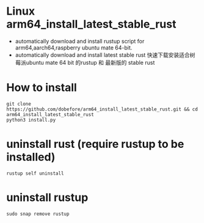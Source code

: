 # Linux arm64_install_latest_stable_rust
- automatically download and install rustup script for arm64,aarch64,raspberry ubuntu mate 64-bit.
- automatically download and install latest stable rust
快速下载安装适合树莓派ubuntu mate 64 bit 的rustup 和 最新版的 stable rust
# How to install
```
git clone https://github.com/dobefore/arm64_install_latest_stable_rust.git && cd arm64_install_latest_stable_rust
python3 install.py
```


# uninstall rust (require rustup to be installed)
```
rustup self uninstall 
```
# uninstall rustup
```
sudo snap remove rustup
```
